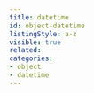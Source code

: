 ```yaml
---
title: datetime
id: object-datetime
listingStyle: a-z
visible: true
related:
categories:
- object
- datetime
---
```

